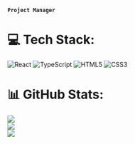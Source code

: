 
**`Project Manager`**

# 💻 Tech Stack:
![React](https://img.shields.io/badge/react-%2320232a.svg?style=for-the-badge&logo=react&logoColor=%2361DAFB) ![TypeScript](https://img.shields.io/badge/typescript-%23007ACC.svg?style=for-the-badge&logo=typescript&logoColor=white) ![HTML5](https://img.shields.io/badge/html5-%23E34F26.svg?style=for-the-badge&logo=html5&logoColor=white) ![CSS3](https://img.shields.io/badge/css3-%231572B6.svg?style=for-the-badge&logo=css3&logoColor=white)
# 📊 GitHub Stats:
![](https://github-readme-stats.vercel.app/api?username=earthdeparture&theme=radical&hide_border=false&include_all_commits=false&count_private=true)<br/>
![](https://github-readme-streak-stats.herokuapp.com/?user=earthdeparture&theme=radical&hide_border=false)<br/>
![](https://github-readme-stats.vercel.app/api/top-langs/?username=earthdeparture&theme=radical&hide_border=false&include_all_commits=false&count_private=true&layout=compact)
